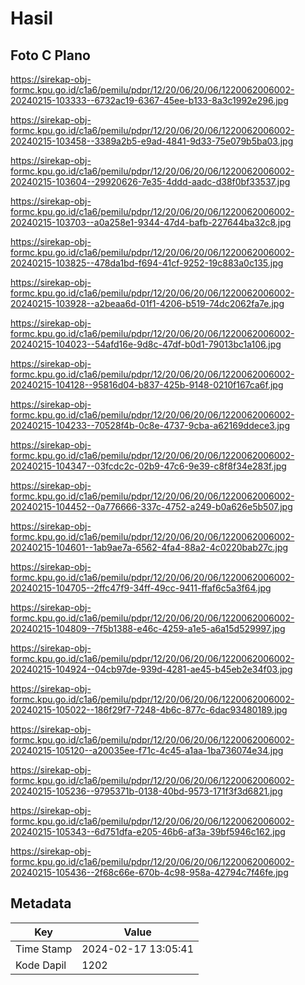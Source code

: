 # Hasil

## Foto C Plano

https://sirekap-obj-formc.kpu.go.id/c1a6/pemilu/pdpr/12/20/06/20/06/1220062006002-20240215-103333--6732ac19-6367-45ee-b133-8a3c1992e296.jpg

https://sirekap-obj-formc.kpu.go.id/c1a6/pemilu/pdpr/12/20/06/20/06/1220062006002-20240215-103458--3389a2b5-e9ad-4841-9d33-75e079b5ba03.jpg

https://sirekap-obj-formc.kpu.go.id/c1a6/pemilu/pdpr/12/20/06/20/06/1220062006002-20240215-103604--29920626-7e35-4ddd-aadc-d38f0bf33537.jpg

https://sirekap-obj-formc.kpu.go.id/c1a6/pemilu/pdpr/12/20/06/20/06/1220062006002-20240215-103703--a0a258e1-9344-47d4-bafb-227644ba32c8.jpg

https://sirekap-obj-formc.kpu.go.id/c1a6/pemilu/pdpr/12/20/06/20/06/1220062006002-20240215-103825--478da1bd-f694-41cf-9252-19c883a0c135.jpg

https://sirekap-obj-formc.kpu.go.id/c1a6/pemilu/pdpr/12/20/06/20/06/1220062006002-20240215-103928--a2beaa6d-01f1-4206-b519-74dc2062fa7e.jpg

https://sirekap-obj-formc.kpu.go.id/c1a6/pemilu/pdpr/12/20/06/20/06/1220062006002-20240215-104023--54afd16e-9d8c-47df-b0d1-79013bc1a106.jpg

https://sirekap-obj-formc.kpu.go.id/c1a6/pemilu/pdpr/12/20/06/20/06/1220062006002-20240215-104128--95816d04-b837-425b-9148-0210f167ca6f.jpg

https://sirekap-obj-formc.kpu.go.id/c1a6/pemilu/pdpr/12/20/06/20/06/1220062006002-20240215-104233--70528f4b-0c8e-4737-9cba-a62169ddece3.jpg

https://sirekap-obj-formc.kpu.go.id/c1a6/pemilu/pdpr/12/20/06/20/06/1220062006002-20240215-104347--03fcdc2c-02b9-47c6-9e39-c8f8f34e283f.jpg

https://sirekap-obj-formc.kpu.go.id/c1a6/pemilu/pdpr/12/20/06/20/06/1220062006002-20240215-104452--0a776666-337c-4752-a249-b0a626e5b507.jpg

https://sirekap-obj-formc.kpu.go.id/c1a6/pemilu/pdpr/12/20/06/20/06/1220062006002-20240215-104601--1ab9ae7a-6562-4fa4-88a2-4c0220bab27c.jpg

https://sirekap-obj-formc.kpu.go.id/c1a6/pemilu/pdpr/12/20/06/20/06/1220062006002-20240215-104705--2ffc47f9-34ff-49cc-9411-ffaf6c5a3f64.jpg

https://sirekap-obj-formc.kpu.go.id/c1a6/pemilu/pdpr/12/20/06/20/06/1220062006002-20240215-104809--7f5b1388-e46c-4259-a1e5-a6a15d529997.jpg

https://sirekap-obj-formc.kpu.go.id/c1a6/pemilu/pdpr/12/20/06/20/06/1220062006002-20240215-104924--04cb97de-939d-4281-ae45-b45eb2e34f03.jpg

https://sirekap-obj-formc.kpu.go.id/c1a6/pemilu/pdpr/12/20/06/20/06/1220062006002-20240215-105022--186f29f7-7248-4b6c-877c-6dac93480189.jpg

https://sirekap-obj-formc.kpu.go.id/c1a6/pemilu/pdpr/12/20/06/20/06/1220062006002-20240215-105120--a20035ee-f71c-4c45-a1aa-1ba736074e34.jpg

https://sirekap-obj-formc.kpu.go.id/c1a6/pemilu/pdpr/12/20/06/20/06/1220062006002-20240215-105236--9795371b-0138-40bd-9573-171f3f3d6821.jpg

https://sirekap-obj-formc.kpu.go.id/c1a6/pemilu/pdpr/12/20/06/20/06/1220062006002-20240215-105343--6d751dfa-e205-46b6-af3a-39bf5946c162.jpg

https://sirekap-obj-formc.kpu.go.id/c1a6/pemilu/pdpr/12/20/06/20/06/1220062006002-20240215-105436--2f68c66e-670b-4c98-958a-42794c7f46fe.jpg


## Metadata

| Key        | Value               |
| ---------- | ------------------- |
| Time Stamp | 2024-02-17 13:05:41 |
| Kode Dapil | 1202                |



